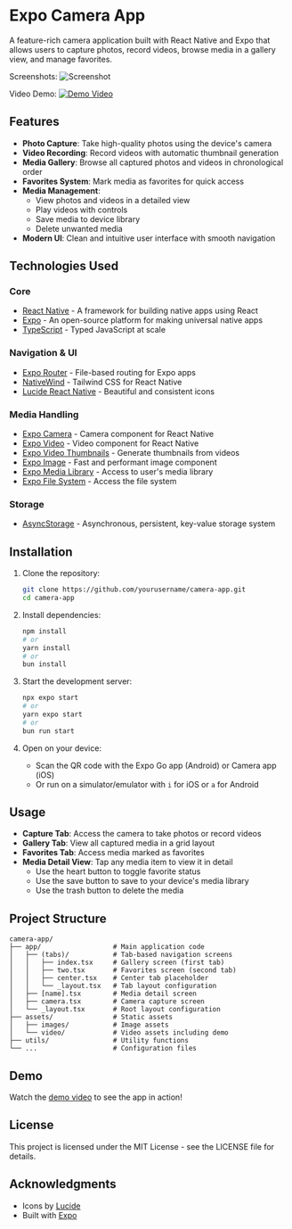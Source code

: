 # Expo Camera App

A feature-rich camera application built with React Native and Expo that allows users to capture photos, record videos, browse media in a gallery view, and manage favorites.

Screenshots:
![Screenshot](https://github.com/mikevocalz/camera-app/blob/master/assets/images/screenshot.jpeg)

Video Demo:
[![Demo Video](https://github.com/mikevocalz/camera-app/blob/master/assets/images/screenshot.jpeg)](https://github.com/mikevocalz/camera-app/blob/master/assets/video/demo.mp4)

## Features

- **Photo Capture**: Take high-quality photos using the device's camera
- **Video Recording**: Record videos with automatic thumbnail generation
- **Media Gallery**: Browse all captured photos and videos in chronological order
- **Favorites System**: Mark media as favorites for quick access
- **Media Management**:
  - View photos and videos in a detailed view
  - Play videos with controls
  - Save media to device library
  - Delete unwanted media
- **Modern UI**: Clean and intuitive user interface with smooth navigation

## Technologies Used

### Core

- [React Native](https://reactnative.dev/) - A framework for building native apps using React
- [Expo](https://expo.dev/) - An open-source platform for making universal native apps
- [TypeScript](https://www.typescriptlang.org/) - Typed JavaScript at scale

### Navigation & UI

- [Expo Router](https://docs.expo.dev/routing/introduction/) - File-based routing for Expo apps
- [NativeWind](https://www.nativewind.dev/) - Tailwind CSS for React Native
- [Lucide React Native](https://lucide.dev/guide/packages/lucide-react-native) - Beautiful and consistent icons

### Media Handling

- [Expo Camera](https://docs.expo.dev/versions/latest/sdk/camera/) - Camera component for React Native
- [Expo Video](https://docs.expo.dev/versions/latest/sdk/video/) - Video component for React Native
- [Expo Video Thumbnails](https://docs.expo.dev/versions/latest/sdk/video-thumbnails/) - Generate thumbnails from videos
- [Expo Image](https://docs.expo.dev/versions/latest/sdk/image/) - Fast and performant image component
- [Expo Media Library](https://docs.expo.dev/versions/latest/sdk/media-library/) - Access to user's media library
- [Expo File System](https://docs.expo.dev/versions/latest/sdk/filesystem/) - Access the file system

### Storage

- [AsyncStorage](https://reactnative.dev/docs/asyncstorage) - Asynchronous, persistent, key-value storage system

## Installation

1. Clone the repository:

   ```bash
   git clone https://github.com/yourusername/camera-app.git
   cd camera-app
   ```

2. Install dependencies:

   ```bash
   npm install
   # or
   yarn install
   # or
   bun install
   ```

3. Start the development server:

   ```bash
   npx expo start
   # or
   yarn expo start
   # or
   bun run start
   ```

4. Open on your device:
   - Scan the QR code with the Expo Go app (Android) or Camera app (iOS)
   - Or run on a simulator/emulator with `i` for iOS or `a` for Android

## Usage

- **Capture Tab**: Access the camera to take photos or record videos
- **Gallery Tab**: View all captured media in a grid layout
- **Favorites Tab**: Access media marked as favorites
- **Media Detail View**: Tap any media item to view it in detail
  - Use the heart button to toggle favorite status
  - Use the save button to save to your device's media library
  - Use the trash button to delete the media

## Project Structure

```
camera-app/
├── app/                  # Main application code
│   ├── (tabs)/           # Tab-based navigation screens
│   │   ├── index.tsx     # Gallery screen (first tab)
│   │   ├── two.tsx       # Favorites screen (second tab)
│   │   ├── center.tsx    # Center tab placeholder
│   │   └── _layout.tsx   # Tab layout configuration
│   ├── [name].tsx        # Media detail screen
│   ├── camera.tsx        # Camera capture screen
│   └── _layout.tsx       # Root layout configuration
├── assets/               # Static assets
│   ├── images/           # Image assets
│   └── video/            # Video assets including demo
├── utils/                # Utility functions
└── ...                   # Configuration files
```

## Demo

Watch the [demo video](assets/video/demo.mp4) to see the app in action!

## License

This project is licensed under the MIT License - see the LICENSE file for details.

## Acknowledgments

- Icons by [Lucide](https://lucide.dev/)
- Built with [Expo](https://expo.dev/)

